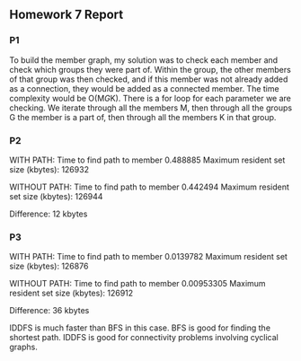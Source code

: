 ## Homework 7 Report

### P1

To build the member graph, my solution was to check each member and check which groups they were part of. Within the group, the other members of that group was then checked, and if this member was not already added as a connection, they would be added as a connected member. The time complexity would be O(M*G*K). There is a for loop for each parameter we are checking. We iterate through all the members M, then through all the groups G the member is a part of, then through all the members K in that group.

### P2
WITH PATH: 
Time to find path to member 0.488885
Maximum resident set size (kbytes): 126932

WITHOUT PATH: 
Time to find path to member 0.442494
Maximum resident set size (kbytes): 126944

Difference: 12 kbytes

### P3
WITH PATH:
Time to find path to member 0.0139782
Maximum resident set size (kbytes): 126876

WITHOUT PATH:
Time to find path to member 0.00953305
Maximum resident set size (kbytes): 126912

Difference: 36 kbytes

IDDFS is much faster than BFS in this case. BFS is good for finding the shortest path. IDDFS is good for connectivity problems involving cyclical graphs.





